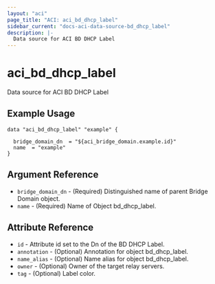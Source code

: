 ```yaml
---
layout: "aci"
page_title: "ACI: aci_bd_dhcp_label"
sidebar_current: "docs-aci-data-source-bd_dhcp_label"
description: |-
  Data source for ACI BD DHCP Label
---
```


# aci_bd_dhcp_label

Data source for ACI BD DHCP Label

## Example Usage

```hcl
data "aci_bd_dhcp_label" "example" {

  bridge_domain_dn  = "${aci_bridge_domain.example.id}"
  name  = "example"
}
```

## Argument Reference

- `bridge_domain_dn` - (Required) Distinguished name of parent Bridge Domain object.
- `name` - (Required) Name of Object bd_dhcp_label.

## Attribute Reference

- `id` - Attribute id set to the Dn of the BD DHCP Label.
- `annotation` - (Optional) Annotation for object bd_dhcp_label.
- `name_alias` - (Optional) Name alias for object bd_dhcp_label.
- `owner` - (Optional) Owner of the target relay servers.
- `tag` - (Optional) Label color.
